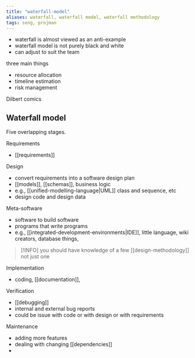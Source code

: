 ```yaml
---
title: "waterfall-model"
aliases: waterfall, waterfall model, waterfall methodology
tags: seng, projman
---
```


- waterfall is almost viewed as an anti-example
- waterfall model is not purely black and white
- can adjust to suit the team

three main things
- resource allocation
- timeline estimation
- risk management

Dilbert comics

## Waterfall model
Five overlapping stages. 

Requirements
- [[requirements]]

Design
- convert requirements into a software design plan
- [[models]], [[schemas]], business logic
- e.g., [[unified-modelling-language|UML]] class and sequence, etc
- design code and design data

Meta-software
- software to build software
- programs that write programs
- e.g., [[integrated-development-environments|IDE]], little language, wiki creators, database things, 

> [!INFO] you should have knowledge of a few [[design-methodology]] not just one

Implementation
- coding, [[documentation]], 

Verification
- [[debugging]]
- internal and external bug reports
- could be issue with code or with design or with requirements

Maintenance
- adding more features
- dealing with changing [[dependencies]]
- 

